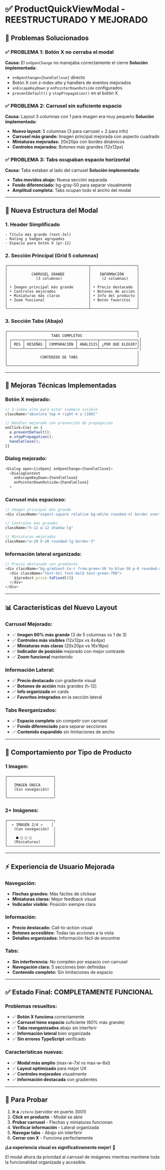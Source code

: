 # ✅ **ProductQuickViewModal - REESTRUCTURADO Y MEJORADO**

## 🎯 **Problemas Solucionados**

### **✅ PROBLEMA 1: Botón X no cerraba el modal**
**Causa:** El `onOpenChange` no manejaba correctamente el cierre
**Solución implementada:**
- `onOpenChange={handleClose}` directo
- Botón X con z-index alto y handlers de eventos mejorados
- `onEscapeKeyDown` y `onPointerDownOutside` configurados
- `preventDefault()` y `stopPropagation()` en el botón X

### **✅ PROBLEMA 2: Carrusel sin suficiente espacio**
**Causa:** Layout 3 columnas con 1 para imagen era muy pequeño
**Solución implementada:**
- **Nuevo layout:** 5 columnas (3 para carrusel + 2 para info)
- **Carrusel más grande:** Imagen principal mejorada con aspecto cuadrado
- **Miniaturas mejoradas:** 20x20px con bordes dinámicos
- **Controles mejorados:** Botones más grandes (12x12px)

### **✅ PROBLEMA 3: Tabs ocupaban espacio horizontal**
**Causa:** Tabs estaban al lado del carrusel
**Solución implementada:**
- **Tabs movidos abajo:** Nueva sección separada
- **Fondo diferenciado:** bg-gray-50 para separar visualmente
- **Amplitud completa:** Tabs ocupan todo el ancho del modal

---

## 🎨 **Nueva Estructura del Modal**

### **1. Header Simplificado**
```tsx
- Título más grande (text-3xl)
- Rating y badges agrupados
- Espacio para botón X (pr-12)
```

### **2. Sección Principal (Grid 5 columnas)**
```tsx
┌─────────────────────────────────────┬─────────────────────┐
│                                     │                     │
│           CARRUSEL GRANDE           │    INFORMACIÓN      │
│             (3 columnas)            │     (2 columnas)    │
│                                     │                     │
│ • Imagen principal más grande       │ • Precio destacado  │
│ • Controles mejorados               │ • Botones de acción │
│ • Miniaturas más claras             │ • Info del producto │
│ • Zoom funcional                    │ • Botón favoritos   │
│                                     │                     │
└─────────────────────────────────────┴─────────────────────┘
```

### **3. Sección Tabs (Abajo)**
```tsx
┌───────────────────────────────────────────────────────────┐
│                    TABS COMPLETOS                         │
│ ┌─────┬─────────┬─────────────┬─────────┬─────────────────┐│
│ │ RES │ RESEÑAS │ COMPARACIÓN │ ANÁLISIS│ ¿POR QUÉ ELEGIR?││
│ └─────┴─────────┴─────────────┴─────────┴─────────────────┘│
│                                                           │
│               CONTENIDO DE TABS                           │
│                                                           │
└───────────────────────────────────────────────────────────┘
```

---

## 🔧 **Mejoras Técnicas Implementadas**

### **Botón X mejorado:**
```typescript
// Z-index alto para estar siempre visible
className="absolute top-4 right-4 z-[100]"

// Handler mejorado con prevención de propagación
onClick={(e) => {
  e.preventDefault();
  e.stopPropagation();
  handleClose();
}}
```

### **Dialog mejorado:**
```typescript
<Dialog open={isOpen} onOpenChange={handleClose}>
  <DialogContent 
    onEscapeKeyDown={handleClose}
    onPointerDownOutside={handleClose}
  >
```

### **Carrusel más espacioso:**
```typescript
// Imagen principal más grande
<div className="aspect-square relative bg-white rounded-xl border overflow-hidden shadow-sm mb-4">

// Controles más grandes
className="h-12 w-12 shadow-lg"

// Miniaturas mejoradas
className="w-20 h-20 rounded-lg border-3"
```

### **Información lateral organizada:**
```typescript
// Precio destacado con gradiente
<div className="bg-gradient-to-r from-green-50 to-blue-50 p-6 rounded-xl">
  <div className="text-4xl font-bold text-green-700">
    ${product.price.toFixed(2)}
  </div>
</div>
```

---

## 📊 **Características del Nuevo Layout**

### **Carrusel Mejorado:**
- ✅ **Imagen 60% más grande** (3 de 5 columnas vs 1 de 3)
- ✅ **Controles más visibles** (12x12px vs 4x4px)
- ✅ **Miniaturas más claras** (20x20px vs 16x16px)
- ✅ **Indicador de posición** mejorado con mejor contraste
- ✅ **Zoom funcional** mantenido

### **Información Lateral:**
- ✅ **Precio destacado** con gradiente visual
- ✅ **Botones de acción** más grandes (h-12)
- ✅ **Info organizada** en cards
- ✅ **Favoritos integrados** en la sección lateral

### **Tabs Reorganizados:**
- ✅ **Espacio completo** sin competir con carrusel
- ✅ **Fondo diferenciado** para separar secciones
- ✅ **Contenido expandido** sin limitaciones de ancho

---

## 🎯 **Comportamiento por Tipo de Producto**

### **1 Imagen:**
```
┌─────────────────────┐
│                     │
│   IMAGEN ÚNICA      │
│   (Sin navegación)  │
│                     │
└─────────────────────┘
```

### **2+ Imágenes:**
```
┌─────────────────────┐
│  ← IMAGEN 2/4 →    │
│   (Con navegación)  │
│                     │
│    ■ □ □ □          │
│   (Miniaturas)      │
└─────────────────────┘
```

---

## ⚡ **Experiencia de Usuario Mejorada**

### **Navegación:**
- **Flechas grandes:** Más fáciles de clickear
- **Miniaturas claras:** Mejor feedback visual
- **Indicador visible:** Posición siempre clara

### **Información:**
- **Precio destacado:** Call-to-action visual
- **Botones accesibles:** Todas las acciones a la vista
- **Detalles organizados:** Información fácil de encontrar

### **Tabs:**
- **Sin interferencia:** No compiten por espacio con carrusel
- **Navegación clara:** 5 secciones bien definidas
- **Contenido completo:** Sin limitaciones de espacio

---

## ✅ **Estado Final: COMPLETAMENTE FUNCIONAL**

### **Problemas resueltos:**
- ✅ **Botón X funciona** correctamente
- ✅ **Carrusel tiene espacio** suficiente (60% más grande)
- ✅ **Tabs reorganizados** abajo sin interferir
- ✅ **Información lateral** bien organizada
- ✅ **Sin errores TypeScript** verificado

### **Características nuevas:**
- ✅ **Modal más amplio** (max-w-7xl vs max-w-6xl)
- ✅ **Layout optimizado** para mejor UX
- ✅ **Controles mejorados** visualmente
- ✅ **Información destacada** con gradientes

---

## 🧪 **Para Probar**

1. **Ir a** `/store` (servidor en puerto 3001)
2. **Click en producto** - Modal se abre
3. **Probar carrusel** - Flechas y miniaturas funcionan
4. **Verificar información** - Lateral organizada
5. **Navegar tabs** - Abajo sin interferir
6. **Cerrar con X** - Funciona perfectamente

**¡La experiencia visual es significativamente mejor!** 🎉

El modal ahora da prioridad al carrusel de imágenes mientras mantiene toda la funcionalidad organizada y accesible.
